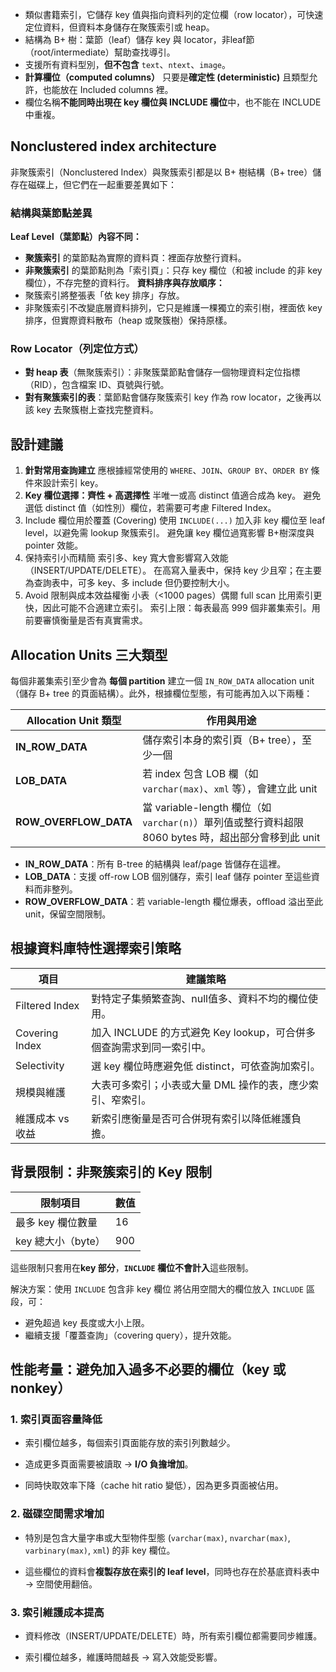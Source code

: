  - 類似書籍索引，它儲存 key 值與指向資料列的定位欄（row locator），可快速定位資料，但資料本身儲存在聚簇索引或 heap。
 - 結構為 B+ 樹：葉節（leaf）儲存 key 與 locator，非leaf節（root/intermediate）幫助查找導引。
- 支援所有資料型別，**但不包含** `text`、`ntext`、`image`。
- **計算欄位（computed columns）** 只要是**確定性 (deterministic)** 且類型允許，也能放在 Included columns 裡。
- 欄位名稱**不能同時出現在 key 欄位與 INCLUDE 欄位**中，也不能在 INCLUDE 中重複。
## Nonclustered index architecture
非聚簇索引（Nonclustered Index）與聚簇索引都是以 B+ 樹結構（B+ tree）儲存在磁碟上，但它們在一起重要差異如下：
### 結構與葉節點差異
**Leaf Level（葉節點）內容不同：**
- **聚簇索引** 的葉節點為實際的資料頁：裡面存放整行資料。
- **非聚簇索引** 的葉節點則為「索引頁」：只存 key 欄位（和被 include 的非 key 欄位），不存完整的資料行。
**資料排序與存放順序：**
- 聚簇索引將整張表「依 key 排序」存放。
- 非聚簇索引不改變底層資料排列，它只是維護一棵獨立的索引樹，裡面依 key 排序，但實際資料散布（heap 或聚簇樹）保持原樣。
### Row Locator（列定位方式）
- **對 heap 表**（無聚簇索引）：非聚簇葉節點會儲存一個物理資料定位指標（RID），包含檔案 ID、頁號與行號。
- **對有聚簇索引的表**：葉節點會儲存聚簇索引 key 作為 row locator，之後再以該 key 去聚簇樹上查找完整資料。



## 設計建議
1. **針對常用查詢建立**
   應根據經常使用的 `WHERE`、`JOIN`、`GROUP BY`、`ORDER BY` 條件來設計索引 key。
2. **Key 欄位選擇：齊性 + 高選擇性**
   半唯一或高 distinct 值適合成為 key。
   避免選低 distinct 值（如性別）欄位，若需要可考慮 Filtered Index。
3. Include 欄位用於覆蓋 (Covering)
   使用 `INCLUDE(...)` 加入非 key 欄位至 leaf level，以避免需 lookup 聚簇索引。
   避免讓 key 欄位過寬影響 B+樹深度與 pointer 效能。
4. 保持索引小而精簡
   索引多、key 寬大會影響寫入效能（INSERT/UPDATE/DELETE）。
   在高寫入量表中，保持 key 少且窄；在主要為查詢表中，可多 key、多 include 但仍要控制大小。 
5. Avoid 限制與成本效益權衡
   小表（<1000 pages）偶爾 full scan 比用索引更快，因此可能不合適建立索引。
   索引上限：每表最高 999 個非叢集索引。用前要審慎衡量是否有真實需求。

## Allocation Units 三大類型
每個非叢集索引至少會為 **每個 partition** 建立一個 `IN_ROW_DATA` allocation unit（儲存 B+ tree 的頁面結構）。此外，根據欄位型態，有可能再加入以下兩種：

|Allocation Unit 類型|作用與用途|
|---|---|
|**IN_ROW_DATA**|儲存索引本身的索引頁（B+ tree），至少一個|
|**LOB_DATA**|若 index 包含 LOB 欄（如 `varchar(max)`、`xml` 等），會建立此 unit|
|**ROW_OVERFLOW_DATA**|當 variable-length 欄位（如 `varchar(n)`）單列值或整行資料超限 8060 bytes 時，超出部分會移到此 unit|

- **IN_ROW_DATA**：所有 B-tree 的結構與 leaf/page 皆儲存在這裡。
- **LOB_DATA**：支援 off-row LOB 個別儲存，索引 leaf 儲存 pointer 至這些資料而非整列。
- **ROW_OVERFLOW_DATA**：若 variable-length 欄位爆表，offload 溢出至此 unit，保留空間限制。

## 根據資料庫特性選擇索引策略

|項目|建議策略|
|---|---|
|Filtered Index|對特定子集頻繁查詢、null值多、資料不均的欄位使用。|
|Covering Index|加入 INCLUDE 的方式避免 Key lookup，可合併多個查詢需求到同一索引中。|
|Selectivity|選 key 欄位時應避免低 distinct，可依查詢加索引。|
|規模與維護|大表可多索引；小表或大量 DML 操作的表，應少索引、窄索引。|
|維護成本 vs 收益|新索引應衡量是否可合併現有索引以降低維護負擔。|


## 背景限制：非聚簇索引的 Key 限制
|限制項目|數值|
|---|---|
|最多 key 欄位數量|16|
|key 總大小（byte）|900|
這些限制只套用在**key 部分**，**`INCLUDE` 欄位不會計入**這些限制。


解決方案：使用 `INCLUDE` 包含非 key 欄位
將佔用空間大的欄位放入 `INCLUDE` 區段，可：
- 避免超過 key 長度或大小上限。
- 繼續支援「覆蓋查詢」（covering query），提升效能。

## 性能考量：避免加入過多不必要的欄位（key 或 nonkey）

### 1. **索引頁面容量降低**

- 索引欄位越多，每個索引頁面能存放的索引列數越少。
    
- 造成更多頁面需要被讀取 → **I/O 負擔增加**。
    
- 同時快取效率下降（cache hit ratio 變低），因為更多頁面被佔用。
    
### 2. **磁碟空間需求增加**

- 特別是包含大量字串或大型物件型態 (`varchar(max)`, `nvarchar(max)`, `varbinary(max)`, `xml`) 的非 key 欄位。
    
- 這些欄位的資料會**複製存放在索引的 leaf level**，同時也存在於基底資料表中 → 空間使用翻倍。
    
### 3. **索引維護成本提高**

- 資料修改（INSERT/UPDATE/DELETE）時，所有索引欄位都需要同步維護。
    
- 索引欄位越多，維護時間越長 → 寫入效能受影響。